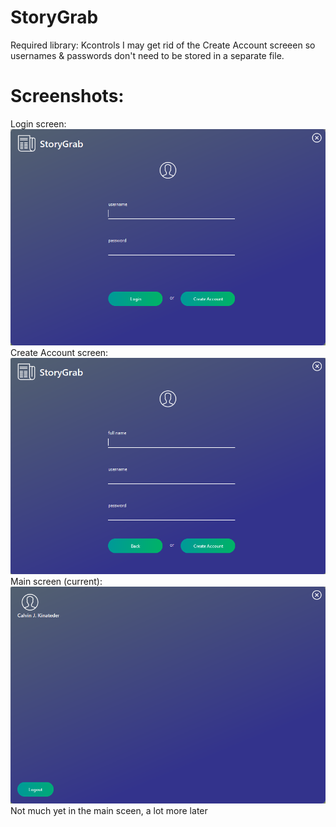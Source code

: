 # StoryGrab
Required library: Kcontrols
I may get rid of the Create Account screeen so usernames & passwords don't need to be stored in a separate file.

# Screenshots: 
Login screen:
![alt text](screenshots/sglogin.PNG "Login screen")
Create Account screen:
![alt text](screenshots/sgcreateaccount.PNG "Create account screen")
Main screen (current):
![alt text](screenshots/sgmain.PNG "Main screen")
Not much yet in the main sceen, a lot more later
